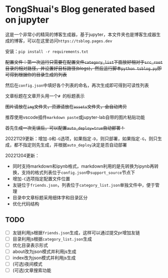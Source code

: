 # TongShuai's Blog generated based on jupyter

这是一个非常小的精简的博客生成器，基于jupyter，本文件夹也是博客生成器生成的博客，可以在这里访问`https://tsblog.pages.dev`

安装：`pip install -r requirements.txt`

~~配置文件：第一次运行只需要在配置文件`category_list`下面放好相对于`src_root`目录的相对路径，并设置好目标路径(blogs)，然后运行脚本`python tsblog.py`即可得到根据你的目录生成的列表~~

然后在`config.json`中填好各个列表的命名，再次生成即可得到可读性列表

文章标题在文章开头用一个`# `的标题表示

~~图片请放在`img`文件夹，资源请放在`assets`文件夹，会自动拷贝~~

推荐使用vscode插件`markdown paste`或jupyter-lab自带的图片粘贴功能

~~首先生成一次无误后，可以配置`auto_deploy=true`自动部署！~~

20221129更新：增加`-D`和`-G`选项，如果指定`-D`，则只部署，如果指定`-G`，则只生成，都不指定则先生成，并根据`auto_deploy`决定是否自动部署

20221204更新：

- 同时支持markdown和ipynb格式，markdown利用的是先转换为ipynb再转换，支持的格式列表位于`config.json`中`support_source`节点下
- 增加`-C`选项指定配置文件位置
- 友链位于`friends.json`，列表位于`category_list.json`单独文件中，便于管理
- 目录中文章标题采用细体字和目录区分
- 优化代码结构

## TODO

- [ ] 友链利用js根据`friends.json`生成，这样可以通过提交pr增加友链
- [ ] 目录利用js根据`category_list.json`生成
- [ ] 优化目录表示形式
- [ ] about改为json模式并利用js生成
- [ ] index改为json模式并利用js生成
- [ ] (可选)夜间模式
- [ ] (可选)文章搜索功能
